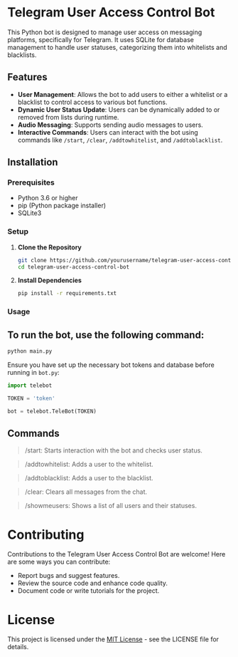 # Telegram User Access Control Bot

This Python bot is designed to manage user access on messaging platforms, specifically for Telegram. It uses SQLite for database management to handle user statuses, categorizing them into whitelists and blacklists.

## Features

- **User Management**: Allows the bot to add users to either a whitelist or a blacklist to control access to various bot functions.
- **Dynamic User Status Update**: Users can be dynamically added to or removed from lists during runtime.
- **Audio Messaging**: Supports sending audio messages to users.
- **Interactive Commands**: Users can interact with the bot using commands like `/start`, `/clear`, `/addtowhitelist`, and `/addtoblacklist`.

## Installation

### Prerequisites

- Python 3.6 or higher
- pip (Python package installer)
- SQLite3

### Setup

1. **Clone the Repository**

   ```bash
   git clone https://github.com/yourusername/telegram-user-access-control-bot.git
   cd telegram-user-access-control-bot
    ```
2. **Install Dependencies**
   ```bash
   pip install -r requirements.txt
    ```

### Usage
## To run the bot, use the following command:

```bash
python main.py
```
Ensure you have set up the necessary bot tokens and database before running in `bot.py`:

```python
import telebot

TOKEN = 'token'

bot = telebot.TeleBot(TOKEN)
```

## Commands

>/start: Starts interaction with the bot and checks user status.

>/addtowhitelist: Adds a user to the whitelist.

>/addtoblacklist: Adds a user to the blacklist.

>/clear: Clears all messages from the chat.

>/showmeusers: Shows a list of all users and their statuses.

# Contributing

Contributions to the Telegram User Access Control Bot are welcome! Here are some ways you can contribute:

+ Report bugs and suggest features.
+ Review the source code and enhance code quality.
+ Document code or write tutorials for the project.

# License
This project is licensed under the [MIT License](https://github.com/egwyl666/telebot_administrator/blob/main/LICENSE) - see the LICENSE file for details.
